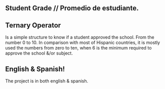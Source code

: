 ## Student Grade // Promedio de estudiante.

## Ternary Operator

Is a simple structure to know if a student approved the school. From the number 0 to 10. In comparison with most of Hispanic countries, it is mostly used the numbers from zero to ten, when 6 is the minimum required to approve the school &/or subject.

## English & Spanish!

The project is in both english & spanish.
